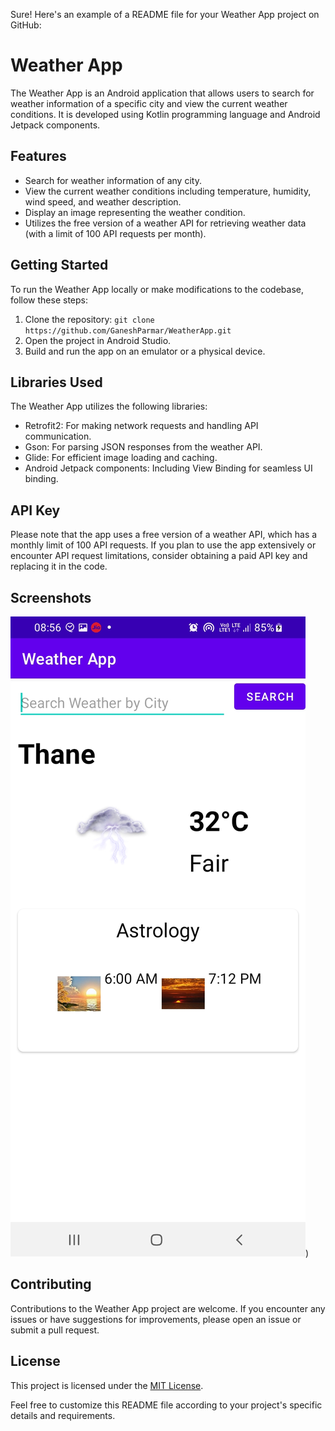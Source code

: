 Sure! Here's an example of a README file for your Weather App project on GitHub:

# Weather App

The Weather App is an Android application that allows users to search for weather information of a specific city and view the current weather conditions. It is developed using Kotlin programming language and Android Jetpack components.

## Features

- Search for weather information of any city.
- View the current weather conditions including temperature, humidity, wind speed, and weather description.
- Display an image representing the weather condition.
- Utilizes the free version of a weather API for retrieving weather data (with a limit of 100 API requests per month).

## Getting Started

To run the Weather App locally or make modifications to the codebase, follow these steps:

1. Clone the repository: `git clone https://github.com/GaneshParmar/WeatherApp.git`
2. Open the project in Android Studio.
3. Build and run the app on an emulator or a physical device.

## Libraries Used

The Weather App utilizes the following libraries:

- Retrofit2: For making network requests and handling API communication.
- Gson: For parsing JSON responses from the weather API.
- Glide: For efficient image loading and caching.
- Android Jetpack components: Including View Binding for seamless UI binding.

## API Key

Please note that the app uses a free version of a weather API, which has a monthly limit of 100 API requests. If you plan to use the app extensively or encounter API request limitations, consider obtaining a paid API key and replacing it in the code.

## Screenshots

![Screenshot](https://github.com/GaneshParmar/WeatherApp/blob/main/screenshot/Screenshot_20230530-085614_Weather%20App.jpg))


## Contributing

Contributions to the Weather App project are welcome. If you encounter any issues or have suggestions for improvements, please open an issue or submit a pull request.

## License

This project is licensed under the [MIT License](LICENSE).

Feel free to customize this README file according to your project's specific details and requirements.
